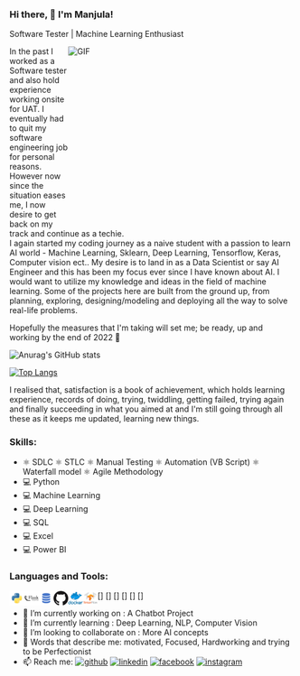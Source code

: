 ### Hi there, 👋 I'm Manjula! 

Software Tester | Machine Learning Enthusiast

 <img align="right" alt="GIF" src="https://github.com/arsentieva/arsentieva/blob/main/code.gif?raw=true" width="400" height="320" />

In the past I worked as a Software tester and also hold experience working onsite for UAT. I eventually had to quit my software engineering job for personal reasons. However now since the situation eases me, I now desire to get back on my track and continue as a techie.  
   	I again started my coding journey as a naive student with a passion to learn AI world - Machine Learning, Sklearn, Deep Learning, Tensorflow, Keras, Computer vision ect..  My desire is to land in as a Data Scientist or say AI Engineer and this has been my focus ever since I have known about AI. 
    I would want to utilize my knowledge and ideas in the field of machine learning. Some of the projects here are built from the ground up, from planning, exploring, designing/modeling and deploying all the way to solve real-life problems. 

Hopefully the measures that I'm taking will set me; be ready, up and working by the end of 2022 🤞


![Anurag's GitHub stats](https://github-readme-stats.vercel.app/api?username=Munch2022&show_icons=true&theme=tokyonight)

[![Top Langs](https://github-readme-stats.vercel.app/api/top-langs/?username=Munch2022&show_icons=true&theme=tokyonight)](https://github.com/anuraghazra/github-readme-stats)


I realised that, satisfaction is a book of achievement, which holds learning experience, records of doing, trying, twiddling, getting failed, trying again and finally succeeding in what you aimed at and I'm still going through all these as it keeps me updated, learning new things.

### Skills: 
* ⚛ SDLC  ⚛ STLC  ⚛ Manual Testing  ⚛ Automation (VB Script)  ⚛ Waterfall model ⚛ Agile Methodology
* 💻 Python
* 💻 Machine Learning
* 💻 Deep Learning
* 💻 SQL
* 💻 Excel
* 💻 Power BI

### Languages and Tools:

[<img align="left" alt="python" width="26px" src="https://raw.githubusercontent.com/github/explore/80688e429a7d4ef2fca1e82350fe8e3517d3494d/topics/python/python.png" />]
[<img align="left" alt="flask" width="26px" src="https://raw.githubusercontent.com/github/explore/80688e429a7d4ef2fca1e82350fe8e3517d3494d/topics/flask/flask.png" />]
[<img align="left" alt="SQL" width="26px" src="https://raw.githubusercontent.com/github/explore/80688e429a7d4ef2fca1e82350fe8e3517d3494d/topics/sql/sql.png" />]
[<img align="left" alt="GitHub" width="26px" src="https://raw.githubusercontent.com/github/explore/78df643247d429f6cc873026c0622819ad797942/topics/github/github.png" />]
[<img align="left" alt="Docker" width="26px" src="https://raw.githubusercontent.com/github/explore/80688e429a7d4ef2fca1e82350fe8e3517d3494d/topics/docker/docker.png" />]
[<img align="left" alt="Docker" width="26px" src="https://raw.githubusercontent.com/github/explore/80688e429a7d4ef2fca1e82350fe8e3517d3494d/topics/tensorflow/tensorflow.png" />]

- 🔭 I’m currently working on : A Chatbot Project 
- 🌱 I’m currently learning : Deep Learning, NLP, Computer Vision 
- 👯 I’m looking to collaborate on : More AI concepts 
- 💬 Words that describe me: motivated, Focused, Hardworking and trying to be Perfectionist  
- 📫 Reach me: 
[<img src='https://cdn.jsdelivr.net/npm/simple-icons@3.0.1/icons/github.svg' alt='github' height='40'>](https://github.com/Munch2022)  [<img src='https://cdn.jsdelivr.net/npm/simple-icons@3.0.1/icons/linkedin.svg' alt='linkedin' height='40'>](https://www.linkedin.com/in/g.or.manjula/)  [<img src='https://cdn.jsdelivr.net/npm/simple-icons@3.0.1/icons/facebook.svg' alt='facebook' height='40'>](https://www.facebook.com/g.or.manjula)  [<img src='https://cdn.jsdelivr.net/npm/simple-icons@3.0.1/icons/instagram.svg' alt='instagram' height='40'>](https://www.instagram.com/g.or.manjula/) 

